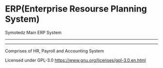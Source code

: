 # ERP(Enterprise Resourse Planning System)
 Symotedz Main ERP System
 ________________________________________________________________________________________________________________________________
 _________________________________________________________________________________________________________________________________

 Comprises of HR, Payroll and Accounting System


 Licensed under GPL-3.0 https://www.gnu.org/licenses/gpl-3.0.en.html
